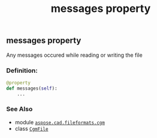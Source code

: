 ﻿---
title: messages property
second_title: Aspose.CAD for Python via .NET API References
description: 
type: docs
weight: 290
url: /python-net/aspose.cad.fileformats.cgm/cgmfile/messages/
is_root: false
---

## messages property


Any messages occured while reading or writing the file
### Definition:
```python
@property
def messages(self):
    ...
```

### See Also
* module [`aspose.cad.fileformats.cgm`](../../)
* class [`CgmFile`](/cad/python-net/aspose.cad.fileformats.cgm/cgmfile)
